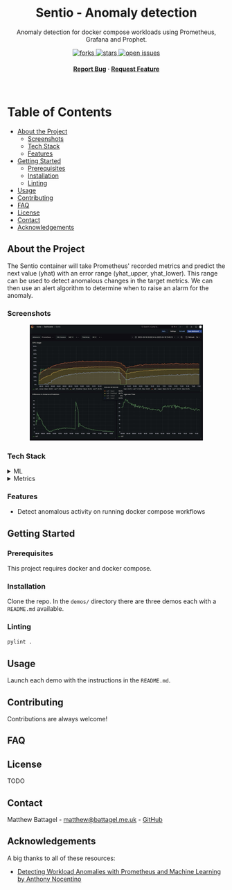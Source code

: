 <div align="center">
    <h1>Sentio - Anomaly detection</h1>
    <p>
        Anomaly detection for docker compose workloads using Prometheus, Grafana and Prophet.
    </p>
    <!-- Badges -->
    <p>
        <a href="https://github.com/battagel/sentio/network/members">
            <img src="https://img.shields.io/github/forks/battagel/sentio" alt="forks" />
        </a>
        <a href="https://github.com/battagel/sentio/stargazers">
            <img src="https://img.shields.io/github/stars/battagel/sentio" alt="stars" />
        </a>
        <a href="https://github.com/battagel/sentio/issues/">
            <img src="https://img.shields.io/github/issues/battagel/sentio" alt="open issues" />
        </a>
    </p>
    <h4>
        <a href="https://github.com/battagel/sentio/issues/">Report Bug</a>
        <span> · </span>
        <a href="https://github.com/battagel/sentio/issues/">Request Feature</a>
    </h4>
</div>

<br />

<!-- Table of Contents -->

# Table of Contents

- [About the Project](#about-the-project)
  - [Screenshots](#screenshots)
  - [Tech Stack](#tech-stack)
  - [Features](#features)
- [Getting Started](#getting-started)
  - [Prerequisites](#prerequisites)
  - [Installation](#installation)
  - [Linting](#linting)
- [Usage](#usage)
- [Contributing](#contributing)
- [FAQ](#faq)
- [License](#license)
- [Contact](#contact)
- [Acknowledgements](#acknowledgements)

<!-- About the Project -->

## About the Project

The Sentio container will take Prometheus' recorded metrics and predict the next
value (yhat) with an error range (yhat_upper, yhat_lower). This range can be
used to detect anomalous changes in the target metrics. We can then use an alert
algorithm to determine when to raise an alarm for the anomaly.

<!-- Screenshots -->

### Screenshots

<div align="center">
  <img src="images/sentio-grafana-dashboard.jpeg" alt="screenshot" width="400"/>
</div>

<!-- TechStack -->

### Tech Stack

<details>
    <summary>ML</summary>
    <ul>
        <li><a href="https://facebook.github.io/prophet/">Prophet</a></li>
    </ul>
</details>
<details>
    <summary>Metrics</summary>
    <ul>
        <li><a href="https://prometheus.io/">Prometheus</a></li>
        <li><a href="https://grafana.com/">Grafana</a></li>
        <li><a href="https://www.influxdata.com/time-series-platform/telegraf/">Telegraf</a></li>
    </ul>
</details>

<!-- Features -->

### Features

- Detect anomalous activity on running docker compose workflows

<!-- Getting Started -->

## Getting Started

<!-- Prerequisites -->

### Prerequisites

This project requires docker and docker compose.

<!-- Installation -->

### Installation

Clone the repo. In the `demos/` directory there are three demos each with a `README.md` available.

<!-- Linting -->

### Linting

```bash
pylint .
```

<!-- Usage -->

## Usage

Launch each demo with the instructions in the `README.md`.

<!-- Contributing -->

## Contributing

Contributions are always welcome!

<!-- FAQ -->

## FAQ

<!-- License -->

## License

TODO

<!-- Contact -->

## Contact

Matthew Battagel - matthew@battagel.me.uk - [GitHub](https://github.com/battagel)

<!-- Acknowledgments -->

## Acknowledgements

A big thanks to all of these resources:

- [Detecting Workload Anomalies with Prometheus and Machine Learning by Anthony Nocentino](https://www.youtube.com/watch?v=AleqE33JTgU)
